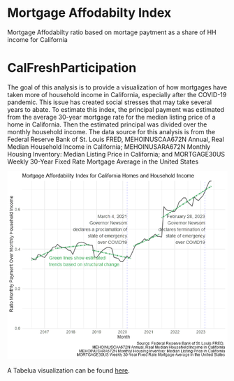 # Mortgage Affodabilty Index
Mortgage Affodabilty ratio based on mortage paytment as a share of HH income for California

# CalFreshParticipation

<!-- badges: start -->
<!-- badges: end -->

The goal of this analysis is to provide a visualization of how mortgages have taken more of household income in California, especially after the COVID-19 pandemic. This issue has created social stresses that may take several years to abate.
To estimate this index, the principal payment was estimated from the average 30-year mortgage rate for the median listing price of a home in California. Then the estimated principal was divided over the monthly household income.
The data source for this analysis is from the Federal Reserve Bank of St. Louis FRED, MEHOINUSCAA672N Annual, Real Median Household Income in California; MEHOINUSARA672N Monthly Housing Inventory: Median Listing Price in California; and MORTGAGE30US Weekly 30-Year Fixed Rate Mortgage Average in the United States

![Scatter Plot County Population vs Household SNAP.](figures/trendLineMoPymsOvrHHInc.png)

A Tabelua visualization can be found [here]( https://public.tableau.com/app/profile/m.ev1333/viz/MorgageAffordabilityIndexForCaliforniaHomes/Dashboard1).


